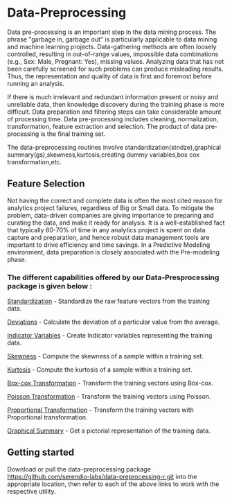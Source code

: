 # Data-Preprocessing

Data pre-processing is an important step in the data mining process. The phrase "garbage in, garbage out" is particularly applicable to data mining and machine learning projects. Data-gathering methods are often loosely controlled, resulting in out-of-range values, impossible data combinations (e.g., Sex: Male, Pregnant: Yes), missing values. Analyzing data that has not been carefully screened for such problems can produce misleading results. Thus, the representation and quality of data is first and foremost before running an analysis.

If there is much irrelevant and redundant information present or noisy and unreliable data, then knowledge discovery during the training phase is more difficult. Data preparation and filtering steps can take considerable amount of processing time. Data pre-processing includes cleaning, normalization, transformation, feature extraction and selection. The product of data pre-processing is the final training set.

The data-preprocessing routines involve standardization(stndze),graphical summary(gs),skewness,kurtosis,creating dummy variables,box cox transformation,etc.


## Feature Selection

Not having the correct and complete data is often the most cited reason for analytics project failures, regardless of Big or Small data. To mitigate the problem, data-driven companies are giving importance to preparing and curating the data, and make it ready for analysis. It is a well-established fact that typically 60-70% of time in any analytics project is spent on data capture and preparation, and hence robust data management tools are important to drive efficiency and time savings. In a Predictive Modeling environment, data preparation is closely associated with the Pre-modeling phase. 

### The different capabilities offered by our Data-Presprocessing package is given below :  

[Standardization](https://github.com/serendio-labs/data-preprocessing-r/wiki/Standardization) - Standardize the raw feature vectors from the training data.

[Deviations](https://github.com/serendio-labs/data-preprocessing-r/wiki/Deviations) - Calculate the deviation of a particular value from the average.

[Indicator Variables](https://github.com/serendio-labs/data-preprocessing-r/wiki/Indicator-Variable) - Create Indicator variables representing the training data.

[Skewness](https://github.com/serendio-labs/data-preprocessing-r/wiki/Skewness) - Compute the skewness of a sample within a training set.

[Kurtosis](https://github.com/serendio-labs/data-preprocessing-r/wiki/Kurtosis) - Compute the kurtosis of a sample within a training set.

[Box-cox Transformation](https://github.com/serendio-labs-stage/diskoveror-datapreprocessing-R/wiki/Box-Cox-Transformation) - Transform the training vectors using Box-cox.

[Poisson Transformation](https://github.com/serendio-labs/data-preprocessing-r/wiki/Poisson-Transformation) - Transform the training vectors using Poisson.

[Proportional Transformation](https://github.com/serendio-labs/data-preprocessing-r/wiki/Proportional-Transformation) - Transform the training vectors with Proportional transformation.

[Graphical Summary](https://github.com/serendio-labs/data-preprocessing-r/wiki/Graphical-summary) - Get a pictorial representation of the training data.

## Getting started

Download or pull the data-preprocessing package https://github.com/serendio-labs/data-preprocessing-r.git into the appropriate location, then refer to each of the above links to work with the respective utility.



